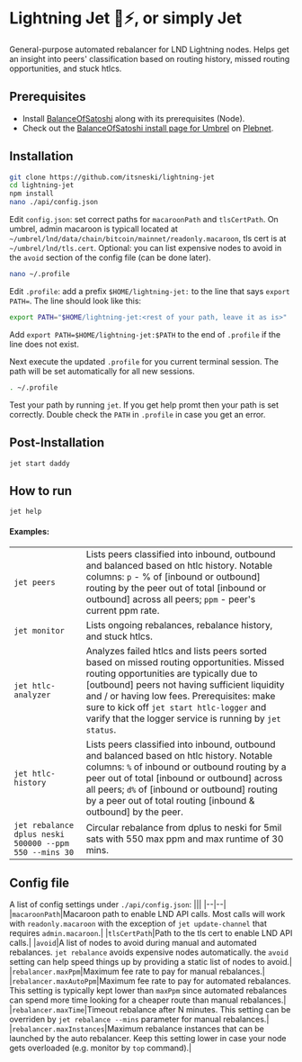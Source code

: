 
# Lightning Jet 🚀⚡️, or simply Jet
General-purpose automated rebalancer for LND Lightning nodes. Helps get an insight into peers' classification based on routing history, missed routing opportunities, and stuck htlcs.

## Prerequisites
- Install [BalanceOfSatoshi](https://github.com/alexbosworth/balanceofsatoshis) along with its prerequisites (Node).
- Check out the [BalanceOfSatoshi install page for Umbrel](https://plebnet.wiki/wiki/Umbrel_-_Installing_BoS) on [Plebnet](https://plebnet.wiki/).

## Installation
```bash
git clone https://github.com/itsneski/lightning-jet
cd lightning-jet
npm install
nano ./api/config.json
```
Edit `config.json`: set correct paths for `macaroonPath` and `tlsCertPath`. On umbrel, admin macaroon is typicall located at `~/umbrel/lnd/data/chain/bitcoin/mainnet/readonly.macaroon`, tls cert is at `~/umbrel/lnd/tls.cert`. Optional: you can list expensive nodes to avoid in the `avoid` section of the config file (can be done later).
```bash
nano ~/.profile
```
Edit `.profile`: add a prefix `$HOME/lightning-jet:` to the line that says `export PATH=`. The line should look like this:
```bash
export PATH="$HOME/lightning-jet:<rest of your path, leave it as is>"
```
Add `export PATH=$HOME/lightning-jet:$PATH` to the end of `.profile` if the line does not exist.

Next execute the updated `.profile` for you current terminal session. The path will be set automatically for all new sessions.
```bash
. ~/.profile
```
Test your path by running `jet`. If you get help promt then your path is set correctly. Double check the `PATH` in `.profile` in case you get an error.

## Post-Installation
```shell
jet start daddy
```

## How to run

```shell
jet help
```

#### Examples:
|||
|--|--|
|`jet peers`|Lists peers classified into inbound, outbound and balanced based on htlc history. Notable columns: `p` - % of [inbound or outbound] routing by the peer out of total [inbound or outbound] across all peers; `ppm` - peer's current ppm rate.|
|`jet monitor`|Lists ongoing rebalances, rebalance history, and stuck htlcs.|
|`jet htlc-analyzer`|Analyzes failed htlcs and lists peers sorted based on missed routing opportunities. Missed routing opportunities are typically due to [outbound] peers not having sufficient liquidity and / or having low fees. Prerequisites: make sure to kick off `jet start htlc-logger` and varify that the logger service is running by `jet status`.|
|`jet htlc-history`|Lists peers classified into inbound, outbound and balanced based on htlc history. Notable columns: `%` of inbound or outbound routing by a peer out of total [inbound or outbound] across all peers; `d%` of [inbound or outbound] routing by a peer out of total routing [inbound & outbound] by the peer.|
|`jet rebalance dplus neski 500000 --ppm 550 --mins 30`|Circular rebalance from dplus to neski for 5mil sats with 550 max ppm and max runtime of 30 mins.|

## Config file
A list of config settings under `./api/config.json`:
|||
|--|--|
|`macaroonPath`|Macaroon path to enable LND API calls. Most calls will work with `readonly.macaroon` with the exception of `jet update-channel` that requires `admin.macaroon`.|
|`tlsCertPath`|Path to the tls cert to enable LND API calls.|
|`avoid`|A list of nodes to avoid during manual and automated rebalances. `jet rebalance` avoids expensive nodes automatically. the `avoid` setting can help speed things up by providing a static list of nodes to avoid.|
|`rebalancer.maxPpm`|Maximum fee rate to pay for manual rebalances.|
|`rebalancer.maxAutoPpm`|Maximum fee rate to pay for automated rebalances. This setting is typically kept lower than `maxPpm` since automated rebalances can spend more time looking for a cheaper route than manual rebalances.|
|`rebalancer.maxTime`|Timeout rebalance after N minutes. This setting can be overriden by `jet rebalance --mins` parameter for manual rebalances.|
|`rebalancer.maxInstances`|Maximum rebalance instances that can be launched by the auto rebalancer. Keep this setting lower in case your node gets overloaded (e.g. monitor by `top` command).|
